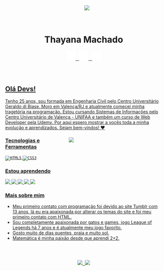 <img align="right" width="250px" style="margin-top:-20px" src="https://i.ibb.co/BBWTwQ5/IMG-1466-removebg-preview-removebg-preview.png">

<br>
<br>

 
<h1 align="center">Thayana Machado</h1>

<div align="center" >

<a href="https://www.instagram.com/thayanamachado_/" target="_blank"><img  alt="Instagram" width="30px" src="https://github.com/Aakarsh-B/trying-repos/blob/master/insta.svg" /> &nbsp;
<a href="https://twitter.com/thaymrz" target="_blank"><img  alt="Twitter" width="30px" src="https://github.com/Aakarsh-B/trying-repos/blob/master/twitter.svg" /> &nbsp;
<a href="https://www.linkedin.com/in/thayana-machado-101264149/" target="_blank"><img  alt="LinkedIn" width="30px" src="https://github.com/Aakarsh-B/trying-repos/blob/master/linkedin.svg" />

</div>

<br>
<br>

## Olá Devs!

Tenho 25 anos, sou formada em Engenharia Civil pelo Centro Universitário Geraldo di Biase. Moro em Valença/RJ e atualmente comecei minha tragetória na programação.
Estou cursando Sistemas de Informações pelo Centro Universitário de Valença - UNIFAA e também um curso de Web Developer pela Udemy. Por aqui espero mostrar a vocês toda a minha evolução e aprendizados. Sejam bem-vindos! ❤
<br>

<div>
<img width="300px" align="right" src="https://i.ibb.co/Gv4mkqn/IMG-1469-removebg-preview.png">

 ### Tecnologias e Ferramentas 

<code><img width="40px" src="https://cdn.jsdelivr.net/gh/devicons/devicon/icons/html5/html5-original-wordmark.svg" title = "HTML5"/></code>
<code><img width="40px" src="https://cdn.jsdelivr.net/gh/devicons/devicon/icons/css3/css3-original-wordmark.svg" title = "CSS3"/></code>
<br>

### Estou aprendendo

<code><img width="40px" src="https://cdn.jsdelivr.net/gh/devicons/devicon/icons/sass/sass-original.svg"></code>
<code><img width="40px" src="https://cdn.jsdelivr.net/gh/devicons/devicon/icons/bootstrap/bootstrap-original.svg"></code>
<code><img width="40px" src="https://cdn.jsdelivr.net/gh/devicons/devicon/icons/javascript/javascript-original.svg"></code>
<code><img width="40px" src="https://cdn.jsdelivr.net/gh/devicons/devicon/icons/mysql/mysql-original.svg"></code>
<code><img width="40px" src="https://cdn.jsdelivr.net/gh/devicons/devicon/icons/php/php-original.svg"></code>
<br>
 
###  Mais sobre mim 


-  Meu primeiro contato com programação foi devido ao site Tumblr com 13 anos, lá eu era apaixonada por alterar os temas do site e foi meu primeiro contato com HTML.
-  Sou completamente apaixonada por gatos e games, jogo League of Legends há 7 anos e é atualmente meu jogo favorito.
-  Gosto muito de dias quentes, praia e muito sol. 
-  Matemática é minha paixão desde que aprendi 2+2.

 <br>
 <br>

</div>



<p align="center">
<a href="https://github.com/thayanamr">
  <img height="120em" src="https://github-readme-stats-eight-theta.vercel.app/api?username=thayanamr&show_icons=true&theme=algolia&include_all_commits=true&count_private=true"/>&nbsp;
  <img height="120em" src="https://github-readme-stats-eight-theta.vercel.app/api/top-langs/?username=thayanamr&layout=compact&langs_count=8&theme=algolia"/>
</a>
</p>




